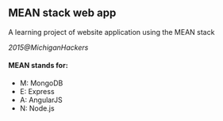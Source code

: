 ## MEAN stack web app
A learning project of website application using the MEAN stack

*2015@MichiganHackers*

#### MEAN stands for:
* M: MongoDB
* E: Express
* A: AngularJS
* N: Node.js
